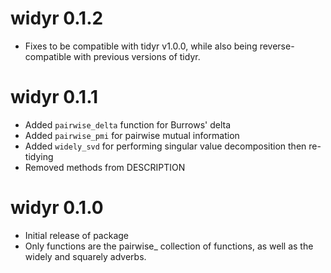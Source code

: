 # widyr 0.1.2

* Fixes to be compatible with tidyr v1.0.0, while also being reverse-compatible with previous versions of tidyr.

# widyr 0.1.1

* Added `pairwise_delta` function for Burrows' delta
* Added `pairwise_pmi` for pairwise mutual information
* Added `widely_svd` for performing singular value decomposition then re-tidying
* Removed methods from DESCRIPTION

# widyr 0.1.0

* Initial release of package
* Only functions are the pairwise_ collection of functions, as well as the widely and squarely adverbs.
